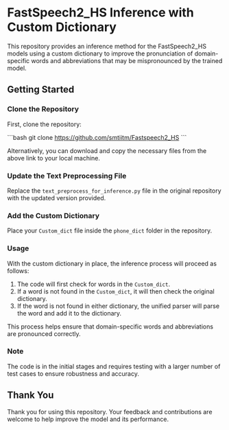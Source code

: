 # FastSpeech2_HS Inference with Custom Dictionary

This repository provides an inference method for the FastSpeech2_HS models using a custom dictionary to improve the pronunciation of domain-specific words and abbreviations that may be mispronounced by the trained model.

## Getting Started

### Clone the Repository

First, clone the repository:

\```bash
git clone https://github.com/smtiitm/Fastspeech2_HS
\```

Alternatively, you can download and copy the necessary files from the above link to your local machine.

### Update the Text Preprocessing File

Replace the `text_preprocess_for_inference.py` file in the original repository with the updated version provided.

### Add the Custom Dictionary

Place your `Custom_dict` file inside the `phone_dict` folder in the repository.

### Usage

With the custom dictionary in place, the inference process will proceed as follows:
1. The code will first check for words in the `Custom_dict`.
2. If a word is not found in the `Custom_dict`, it will then check the original dictionary.
3. If the word is not found in either dictionary, the unified parser will parse the word and add it to the dictionary.

This process helps ensure that domain-specific words and abbreviations are pronounced correctly.

### Note

The code is in the initial stages and requires testing with a larger number of test cases to ensure robustness and accuracy.

## Thank You

Thank you for using this repository. Your feedback and contributions are welcome to help improve the model and its performance.
